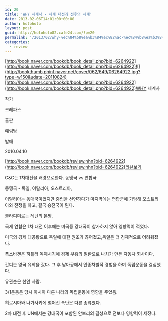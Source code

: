 ```yaml
---
id: 20
title: 'WHY 세계사 - 세계 대전과 전후의 세계'
date: 2013-02-06T14:01:00+00:00
author: hotohoto
layout: post
guid: http://hotohoto82.cafe24.com/?p=20
permalink: '/2013/02/why-%ec%84%b8%ea%b3%84%ec%82%ac-%ec%84%b8%ea%b3%84-%eb%8c%80%ec%a0%84%ea%b3%bc-%ec%a0%84%ed%9b%84%ec%9d%98-%ec%84%b8%ea%b3%84/'
categories:
  - review
---
```

[http://book.naver.com/bookdb/book_detail.php?bid=6264922](http://book.naver.com/bookdb/book_detail.php?bid=6264922)![](http://bookthumb.phinf.naver.net/cover/062/649/06264922.jpg?type=w150&udate=20110824)[http://book.naver.com/bookdb/book_detail.php?bid=6264922](http://book.naver.com/bookdb/book_detail.php?bid=6264922)WHY 세계사

작가

크레파스

출판

예림당

발매

2010.04.10

[http://book.naver.com/bookdb/review.nhn?bid=6264922](http://book.naver.com/bookdb/review.nhn?bid=6264922)리뷰보기

C&C는 1차대전을 배경으로한다. 동맹국 vs 연합국

동맹국 - 독일, 이탈리아, 오스트리아,

이탈리아는 동매국이었지만 중립을 선언하다가 마지막에는 연합군에 가담해 오스트리아와 전쟁을 하고, 결국 승전국이 된다.

블라디미르는 레닌의 본명.

국제 연합은 1차 대전 이후에는 미국등 강대국이 참가하지 않아 영향력이 적었다.

미국의 경제 대공황으로 독일에 대한 원조가 끊어졌고,독일은 더 경제적으로 어려워졌다.

폭스바겐은 히틀러 독제시기에 경제 부흥의 일환으로 나치가 만든 자동차 회사이다.

간디는 영국 유학을 갔다. 그 후 남아공에서 인종차별적 경험을 하며 독립운동을 결심했다.

유관순은 천안 사람.

3/1운동은 당시 아시아 다른 나라의 독립운동에 영향을 주었음.

히로시마와 나가사키에 떨어진 폭탄은 다른 종류였다.

2차 대전 후 UN에서는 강대국이 포함된 안보리의 결성으로 전보다 영향력이 세졌다.

